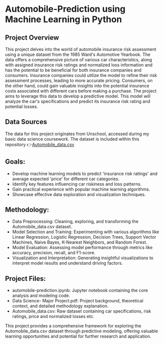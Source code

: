 # Automobile-Prediction using Machine Learning in Python

## Project Overview
This project delves into the world of automobile insurance risk assessment using a unique dataset from the 1985 Ward's Automotive Yearbook. The data offers a comprehensive picture of various car characteristics, along with assigned insurance risk ratings and normalized loss information and has the potential to be beneficial for both insurance companies and consumers. Insurance companies could utilize the model to refine their risk assessment processes, leading to more accurate pricing. Consumers, on the other hand, could gain valuable insights into the potential insurance costs associated with different cars before making a purchase. The project aims to leverage this data to develop a predictive model. This model will analyze the car's specifications and predict its insurance risk rating and potential losses. 

## Data Sources
The data for this project originates from Unschool, accessed during my basic data science coursework. The dataset is included within this repository 👉[Automobile_data.csv]()

## Goals:
* Develop machine learning models to predict 'insurance risk ratings' and average expected 'price' for different car categories.
* Identify key features influencing car riskiness and loss patterns.
* Gain practical experience with popular machine learning algorithms.
* Showcase effective data exploration and visualization techniques.

## Methodology:
* Data Preprocessing: Cleaning, exploring, and transforming the Automobile_data.csv dataset.
* Model Selection and Training: Experimenting with various algorithms like Linear Regression, Logistic Regression, Decision Trees, Support Vector Machines, Naive Bayes, K-Nearest Neighbors, and Random Forest.
* Model Evaluation: Assessing model performance through metrics like accuracy, precision, recall, and F1-score.
* Visualization and Interpretation: Generating insightful visualizations to interpret model results and understand driving factors.

## Project Files:
* automobile-prediction.ipynb: Jupyter notebook containing the core analysis and modeling code.
* Data Science- Major Project.pdf: Project background, theoretical context, and detailed methodology explanation.
* Automobile_data.csv: Raw dataset containing car specifications, risk ratings, price and normalized losses etc.
  
This project provides a comprehensive framework for exploring the Automobile_data.csv dataset through predictive modeling, offering valuable learning opportunities and potential for further research and application.

